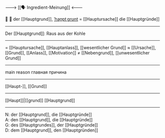 ---> [[🗣️ Ingredient-Meinung]] <---

🥇 🔵 der [[Hauptgrund]], [ˈhaʊ̯ptˌɡrʊnt](https://youglish.com/pronounce/Hauptgrund/german) =  [[Hauptursache]]
die [[Hauptgründe]]

---
Der [[Hauptgrund]]: Raus aus der Kohle

---
= [[Hauptursache]], [[Hauptanlass]], [[wesentlicher Grund]]
≈ [[Ursache]], [[Grund]], [[Anlass]], [[Motivation]]
≠ [[Nebengrund]], [[unwesentlicher Grund]]

---
main reason
главная причина

---
[[Haupt-]], [[Grund]]

---
[[Haupt]]|[[grund]]
[[Hauptgrund]]


---
N: der [[Hauptgrund]], die [[Hauptgründe]]  
A: den [[Hauptgrund]], die [[Hauptgründe]]  
G: des [[Hauptgrundes]], der [[Hauptgründe]]  
D: dem [[Hauptgrund]], den [[Hauptgründen]]
